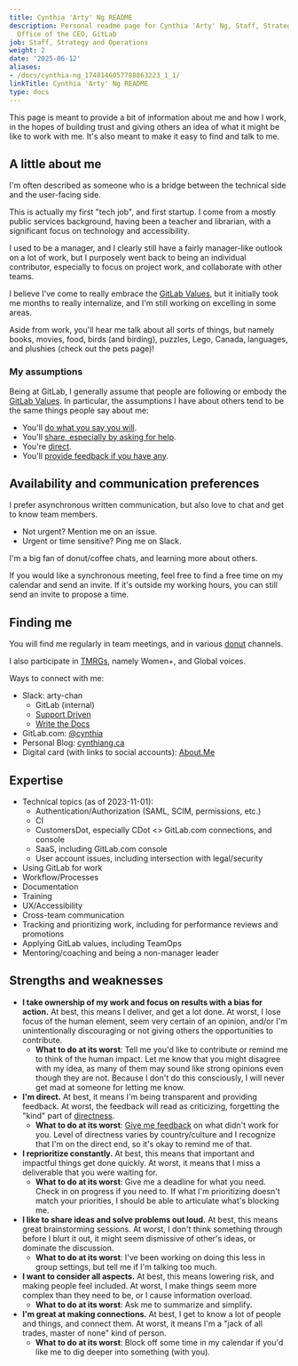 ```yaml
---
title: Cynthia 'Arty' Ng README
description: Personal readme page for Cynthia 'Arty' Ng, Staff, Strategy & Operations,
  Office of the CEO, GitLab
job: Staff, Strategy and Operations
weight: 2
date: '2025-06-12'
aliases:
- /docs/cynthia-ng_1748146057788863223_1_1/
linkTitle: Cynthia 'Arty' Ng README
type: docs
---
```


This page is meant to provide a bit of information about me and how I work,
in the hopes of building trust and giving others an idea of what it might be like to work with me.
It's also meant to make it easy to find and talk to me.

## A little about me

I'm often described as someone who is a bridge between the technical side and the user-facing side.

This is actually my first "tech job", and first startup. I come from a mostly public services background,
having been a teacher and librarian, with a significant focus on technology and accessibility.

I used to be a manager, and I clearly still have a fairly manager-like outlook on a lot of work,
but I purposely went back to being an individual contributor,
especially to focus on project work, and collaborate with other teams.

I believe I've come to really embrace the [GitLab Values](/handbook/values/),
but it initially took me months to really internalize,
and I'm still working on excelling in some areas.

Aside from work, you'll hear me talk about all sorts of things, but namely
books, movies, food, birds (and birding), puzzles, Lego, Canada, languages, and plushies (check out the pets page)!

### My assumptions

Being at GitLab, I generally assume that people are following or embody the [GitLab Values](/handbook/values/).
In particular, the assumptions I have about others tend to be the same things people say about me:

- You'll [do what you say you will](/handbook/values/#have-ownership--accountability).
- You'll [share, especially by asking for help](/handbook/values/#share).
- You're [direct](/handbook/values/#directness).
- You'll [provide feedback if you have any](/handbook/values/#give-feedback-effectively).

## Availability and communication preferences

I prefer asynchronous written communication, but also love to chat and get to know team members.

- Not urgent? Mention me on an issue.
- Urgent or time sensitive? Ping me on Slack.

I'm a big fan of donut/coffee chats, and learning more about others.

If you would like a synchronous meeting, feel free to find a free time on my calendar and send an invite.
If it's outside my working hours, you can still send an invite to propose a time.

## Finding me

You will find me regularly in team meetings,
and in various [donut](https://www.donut.com/) channels.

I also participate in [TMRGs](/handbook/company/culture/inclusion/erg-guide/),
namely Women+, and Global voices.

Ways to connect with me:

- Slack: arty-chan
  - GitLab (internal)
  - [Support Driven](https://supportdriven.slack.com/)
  - [Write the Docs](https://www.writethedocs.org/slack/)
- GitLab.com: [@cynthia](https://gitlab.com/cynthia)
- Personal Blog: [cynthiang.ca](https://cynthiang.ca)
- Digital card (with links to social accounts): [About.Me](https://about.me/cynthiang)

## Expertise

- Technical topics (as of 2023-11-01):
  - Authentication/Authorization (SAML, SCIM, permissions, etc.)
  - CI
  - CustomersDot, especially CDot &lt;&gt; GitLab.com connections, and console
  - SaaS, including GitLab.com console
  - User account issues, including intersection with legal/security
- Using GitLab for work
- Workflow/Processes
- Documentation
- Training
- UX/Accessibility
- Cross-team communication
- Tracking and prioritizing work, including for performance reviews and promotions
- Applying GitLab values, including TeamOps
- Mentoring/coaching and being a non-manager leader

## Strengths and weaknesses

- **I take ownership of my work and focus on results with a bias for action.** At best, this means I deliver, and get a lot done.
At worst, I lose focus of the human element, seem very certain of an opinion, and/or I'm unintentionally discouraging or not giving others the opportunities to contribute.
  - **What to do at its worst**: Tell me you'd like to contribute or remind me to think of the human impact.
  Let me know that you might disagree with my idea, as many of them may sound like strong opinions even though they are not.
  Because I don't do this consciously, I will never get mad at someone for letting me know.
- **I'm direct.** At best, it means I'm being transparent and providing feedback.
At worst, the feedback will read as criticizing, forgetting the "kind" part of [directness](/handbook/values/#directness).
  - **What to do at its worst**: [Give me feedback](/handbook/values/#give-feedback-effectively) on what didn't work for you.
  Level of directness varies by country/culture and I recognize that I'm on the direct end, so it's okay to remind me of that.
- **I reprioritize constantly.** At best, this means that important and impactful things get done quickly.
At worst, it means that I miss a deliverable that you were waiting for.
  - **What to do at its worst**: Give me a deadline for what you need. Check in on progress if you need to.
  If what I'm prioritizing doesn't match your priorities, I should be able to articulate what's blocking me.
- **I like to share ideas and solve problems out loud.** At best, this means great brainstorming sessions.
At worst, I don't think something through before I blurt it out, it might seem dismissive of other's ideas, or dominate the discussion.
  - **What to do at its worst**: I've been working on doing this less in group settings, but tell me if I'm talking too much.
- **I want to consider all aspects.** At best, this means lowering risk, and making people feel included.
At worst, I make things seem more complex than they need to be, or I cause information overload.
  - **What to do at its worst**: Ask me to summarize and simplify.
- **I'm great at making connections.** At best, I get to know a lot of people and things, and connect them.
At worst, it means I'm a "jack of all trades, master of none" kind of person.
  - **What to do at its worst**: Block off some time in my calendar if you'd like me to dig deeper into something (with you).
